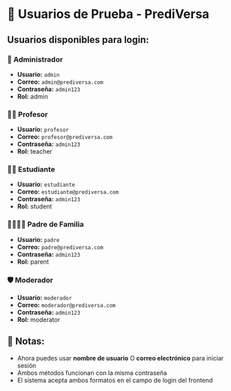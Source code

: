 # 🔐 Usuarios de Prueba - PrediVersa

## Usuarios disponibles para login:

### 👑 Administrador
- **Usuario:** `admin`
- **Correo:** `admin@prediversa.com`
- **Contraseña:** `admin123`
- **Rol:** admin

### 👨‍🏫 Profesor
- **Usuario:** `profesor`
- **Correo:** `profesor@prediversa.com`
- **Contraseña:** `admin123`
- **Rol:** teacher

### 👨‍🎓 Estudiante
- **Usuario:** `estudiante`
- **Correo:** `estudiante@prediversa.com`
- **Contraseña:** `admin123`
- **Rol:** student

### 👨‍👩‍👧‍👦 Padre de Familia
- **Usuario:** `padre`
- **Correo:** `padre@prediversa.com`
- **Contraseña:** `admin123`
- **Rol:** parent

### 🛡️ Moderador
- **Usuario:** `moderador`
- **Correo:** `moderador@prediversa.com`
- **Contraseña:** `admin123`
- **Rol:** moderator

## 📝 Notas:
- Ahora puedes usar **nombre de usuario** O **correo electrónico** para iniciar sesión
- Ambos métodos funcionan con la misma contraseña
- El sistema acepta ambos formatos en el campo de login del frontend
